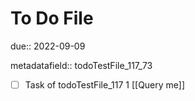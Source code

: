 # To Do File

due:: 2022-09-09

metadatafield:: todoTestFile_117_73

- [ ] Task of todoTestFile_117 1 [[Query me]]

